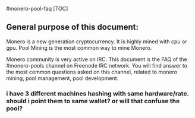 #monero-pool-faq
[TOC]

## General purpose of this document: 
Monero is a new generation cryptocurrency. 
It is highly mined with cpu or gpu. 
Pool Mining is the most common way to mine Monero. 

Monero community is very active on IRC. 
This document is the FAQ of the #monero-pools channel on Freenode IRC network. 
You will find answer to the most common questions asked on this channel, related to monero mining, pool management, pool development. 


### i have 3 different machines hashing with same hardware/rate. should i point them to same wallet? or will that confuse the pool?
